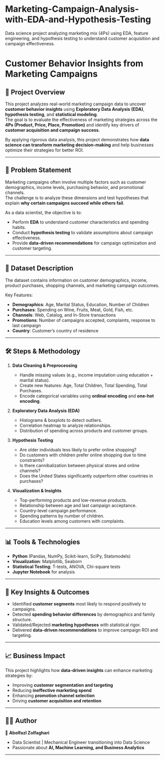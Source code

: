 # Marketing-Campaign-Analysis-with-EDA-and-Hypothesis-Testing
Data science project analyzing marketing mix (4Ps) using EDA, feature engineering, and hypothesis testing to understand customer acquisition and campaign effectiveness.


# Customer Behavior Insights from Marketing Campaigns

## 📌 Project Overview  
This project analyzes real-world marketing campaign data to uncover **customer behavior insights** using **Exploratory Data Analysis (EDA)**, **hypothesis testing**, and **statistical modeling**.  
The goal is to evaluate the effectiveness of marketing strategies across the **4Ps (Product, Price, Place, Promotion)** and identify key drivers of **customer acquisition and campaign success**.  

By applying rigorous data analysis, this project demonstrates how **data science can transform marketing decision-making** and help businesses optimize their strategies for better ROI.  

---

## 🎯 Problem Statement  
Marketing campaigns often involve multiple factors such as customer demographics, income levels, purchasing behavior, and promotional channels.  
The challenge is to analyze these dimensions and test hypotheses that explain **why certain campaigns succeed while others fail**.  

As a data scientist, the objective is to:  
- Perform **EDA** to understand customer characteristics and spending habits.  
- Conduct **hypothesis testing** to validate assumptions about campaign effectiveness.  
- Provide **data-driven recommendations** for campaign optimization and customer targeting.  

---

## 📂 Dataset Description  
The dataset contains information on customer demographics, income, product purchases, shopping channels, and marketing campaign outcomes.  

Key Features:  
- **Demographics**: Age, Marital Status, Education, Number of Children  
- **Purchases**: Spending on Wine, Fruits, Meat, Gold, Fish, etc.  
- **Channels**: Web, Catalog, and In-Store transactions  
- **Promotions**: Number of campaigns accepted, complaints, response to last campaign  
- **Country**: Customer’s country of residence  

---

## 🛠️ Steps & Methodology  

1. **Data Cleaning & Preprocessing**  
   - Handle missing values (e.g., income imputation using education + marital status).  
   - Create new features: Age, Total Children, Total Spending, Total Purchases.  
   - Encode categorical variables using **ordinal encoding** and **one-hot encoding**.  

2. **Exploratory Data Analysis (EDA)**  
   - Histograms & boxplots to detect outliers.  
   - Correlation heatmap to analyze relationships.  
   - Distribution of spending across products and customer groups.  

3. **Hypothesis Testing**  
   - Are older individuals less likely to prefer online shopping?  
   - Do customers with children prefer online shopping due to time constraints?  
   - Is there cannibalization between physical stores and online channels?  
   - Does the United States significantly outperform other countries in purchases?  

4. **Visualization & Insights**  
   - Top-performing products and low-revenue products.  
   - Relationship between age and last campaign acceptance.  
   - Country-level campaign performance.  
   - Spending patterns by number of children.  
   - Education levels among customers with complaints.  

---

## 📊 Tools & Technologies  
- **Python** (Pandas, NumPy, Scikit-learn, SciPy, Statsmodels)  
- **Visualization**: Matplotlib, Seaborn  
- **Statistical Testing**: T-tests, ANOVA, Chi-square tests  
- **Jupyter Notebook** for analysis  

---

## 🚀 Key Insights & Outcomes  
- Identified **customer segments** most likely to respond positively to campaigns.  
- Detected **spending behavior differences** by demographics and family structure.  
- Validated/Rejected **marketing hypotheses** with statistical rigor.  
- Delivered **data-driven recommendations** to improve campaign ROI and targeting.  

---

## 📈 Business Impact  
This project highlights how **data-driven insights** can enhance marketing strategies by:  
- Improving **customer segmentation and targeting**  
- Reducing **ineffective marketing spend**  
- Enhancing **promotion channel selection**  
- Driving **customer acquisition and retention**  

---

## 🧑‍💻 Author  
👤 **Abolfazl Zolfaghari**  
- Data Scientist | Mechanical Engineer transitioning into Data Science  
- Passionate about **AI, Machine Learning, and Business Analytics**  

---








